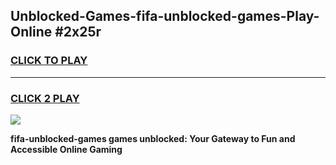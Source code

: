 
## Unblocked-Games-fifa-unblocked-games-Play-Online #2x25r
<h3>
<a href="https://news.freeplayer.one?title=fifa-unblocked-games&ref=3">CLICK TO PLAY</a></h3>
<hr>

<h3>
<a href="https://news.freeplayer.one?title=fifa-unblocked-games&ref=3">CLICK 2 PLAY</a>
  
</h3>

<a href="https://news.freeplayer.one?title=fifa-unblocked-games&ref=3"><img src="https://clearcache.store/games.png"></a>


**fifa-unblocked-games games unblocked: Your Gateway to Fun and Accessible Online Gaming**

